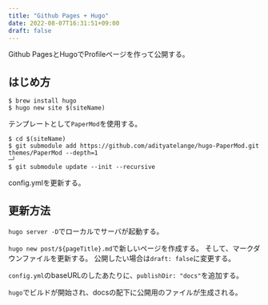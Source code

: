 ```yaml
---
title: "Github Pages + Hugo"
date: 2022-08-07T16:31:51+09:00
draft: false
---
```



Github PagesとHugoでProfileページを作って公開する。


## はじめ方

```shell
$ brew install hugo
$ hugo new site $(siteName)
```

テンプレートとして`PaperMod`を使用する。

```shell
$ cd $(siteName)
$ git submodule add https://github.com/adityatelange/hugo-PaperMod.git themes/PaperMod --depth=1                                                                                  ─╯
$ git submodule update --init --recursive
```

config.ymlを更新する。


## 更新方法

`hugo server -D`でローカルでサーバが起動する。

`hugo new post/${pageTitle}.md`で新しいページを作成する。
そして、マークダウンファイルを更新する。
公開したい場合は`draft: false`に変更する。


`config.yml`のbaseURLのしたあたりに、`publishDir: "docs"`を追加する。

`hugo`でビルドが開始され、docsの配下に公開用のファイルが生成される。
